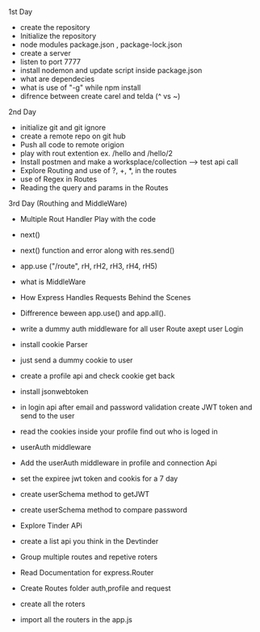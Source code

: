1st Day

- create the repository
- Initialize the repository
- node modules package.json , package-lock.json
- create a server
- listen to port 7777
- install nodemon and update script inside package.json
- what are dependecies
- what is use of "-g" while npm install
- difrence between create carel and telda (^ vs ~)

2nd Day

- initialize git and git ignore
- create a remote repo on git hub
- Push all code to remote origion
- play with rout extention ex. /hello and /hello/2
- Install postmen and make a worksplace/collection --> test api call
- Explore Routing and use of ?, +, \*, in the routes
- use of Regex in Routes
- Reading the query and params in the Routes

3rd Day (Routhing and MiddleWare)

- Multiple Rout Handler Play with the code
- next()
- next() function and error along with res.send()
- app.use ("/route", rH, rH2, rH3, rH4, rH5)
- what is MiddleWare
- How Express Handles Requests Behind the Scenes
- Diffrerence beween app.use() and app.all().
- write a dummy auth middleware for all user Route axept user Login

- install cookie Parser
- just send a dummy cookie to user
- create a profile api and check cookie get back
- install jsonwebtoken
- in login api after email and password validation create JWT token and send to the user
- read the cookies inside your profile find out who is loged in
- userAuth middleware
- Add the userAuth middleware in profile and connection Api
- set the expiree jwt token and cookis for a 7 day
- create userSchema method to getJWT
- create userSchema method to compare password
- Explore Tinder APi
- create a list api you think in the Devtinder
- Group multiple routes and repetive roters
- Read Documentation for express.Router
- Create Routes folder auth,profile and request
- create all the roters
- import all the routers in the app.js
